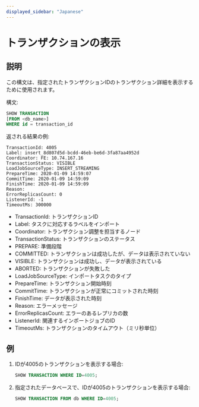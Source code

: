 ```yaml
---
displayed_sidebar: "Japanese"
---
```


# トランザクションの表示

## 説明

この構文は、指定されたトランザクションIDのトランザクション詳細を表示するために使用されます。

構文:

```sql
SHOW TRANSACTION
[FROM <db_name>]
WHERE id = transaction_id
```

返される結果の例:

```plain text
TransactionId: 4005
Label: insert_8d807d5d-bcdd-46eb-be6d-3fa87aa4952d
Coordinator: FE: 10.74.167.16
TransactionStatus: VISIBLE
LoadJobSourceType: INSERT_STREAMING
PrepareTime: 2020-01-09 14:59:07
CommitTime: 2020-01-09 14:59:09
FinishTime: 2020-01-09 14:59:09
Reason:
ErrorReplicasCount: 0
ListenerId: -1
TimeoutMs: 300000
```

* TransactionId: トランザクションID
* Label: タスクに対応するラベルをインポート
* Coordinator: トランザクション調整を担当するノード
* TransactionStatus: トランザクションのステータス
* PREPARE: 準備段階
* COMMITTED: トランザクションは成功したが、データは表示されていない
* VISIBLE: トランザクションは成功し、データが表示されている
* ABORTED: トランザクションが失敗した
* LoadJobSourceType: インポートタスクのタイプ
* PrepareTime: トランザクション開始時刻
* CommitTime: トランザクションが正常にコミットされた時刻
* FinishTime: データが表示された時刻
* Reason: エラーメッセージ
* ErrorReplicasCount: エラーのあるレプリカの数
* ListenerId: 関連するインポートジョブのID
* TimeoutMs: トランザクションのタイムアウト（ミリ秒単位）

## 例

1. IDが4005のトランザクションを表示する場合:

    ```sql
    SHOW TRANSACTION WHERE ID=4005;
    ```

2. 指定されたデータベースで、IDが4005のトランザクションを表示する場合:

    ```sql
    SHOW TRANSACTION FROM db WHERE ID=4005;
    ```
